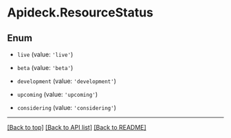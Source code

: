 # Apideck.ResourceStatus

## Enum


* `live` (value: `'live'`)

* `beta` (value: `'beta'`)

* `development` (value: `'development'`)

* `upcoming` (value: `'upcoming'`)

* `considering` (value: `'considering'`)


---

[[Back to top]](#) [[Back to API list]](../../../../README.md#documentation-for-api-endpoints) [[Back to README]](../../../../README.md)


